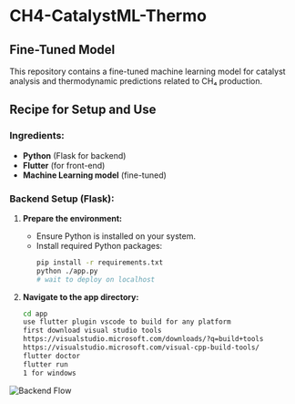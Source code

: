 # CH4-CatalystML-Thermo

## Fine-Tuned Model

This repository contains a fine-tuned machine learning model for catalyst analysis and thermodynamic predictions related to CH₄ production.

## Recipe for Setup and Use

### Ingredients:
- **Python** (Flask for backend)
- **Flutter** (for front-end)
- **Machine Learning model** (fine-tuned)

### Backend Setup (Flask):
1. **Prepare the environment:**
   - Ensure Python is installed on your system.
   - Install required Python packages:
     ```bash
     pip install -r requirements.txt
     python ./app.py
     # wait to deploy on localhost
     ```

2. **Navigate to the app directory:**
   ```bash
   cd app
   use flutter plugin vscode to build for any platform
   first download visual studio tools
   https://visualstudio.microsoft.com/downloads/?q=build+tools
   https://visualstudio.microsoft.com/visual-cpp-build-tools/
   flutter doctor
   flutter run
   1 for windows
   

![Backend Flow](app.png)
